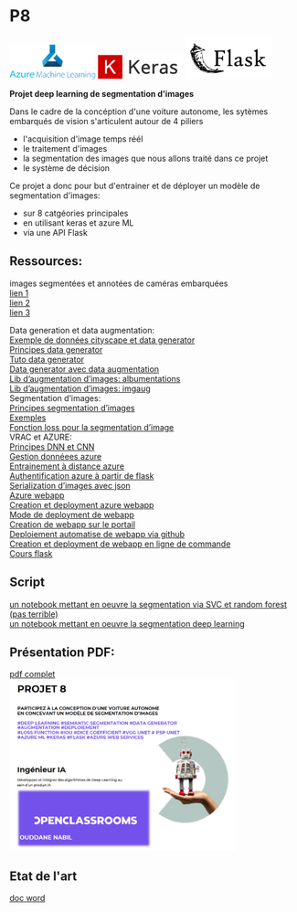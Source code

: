 # P8  
<img src="/img/aml.png" width="150"> <img src="/img/keras.png" width="150"> <img src="/img/flask.png" width="150">     
 
**Projet deep learning de segmentation d'images**  
  
Dans le cadre de la concéption d'une voiture autonome, les sytèmes embarqués de vision s'articulent autour de 4 piliers
* l'acquisition d'image temps réél  
* le traitement d'images
* la segmentation des images que nous allons traité dans ce projet
* le système de décision

Ce projet a donc pour but d'entrainer et de déployer un modèle de segmentation d'images:  
* sur 8 catgéories principales
* en utilisant keras et azure ML
* via une API Flask


## Ressources:
images segmentées et annotées de caméras embarquées      
[lien 1](https://www.cityscapes-dataset.com/dataset-overview/)  
[lien 2](https://s3-eu-west-1.amazonaws.com/static.oc-static.com/prod/courses/files/AI+Engineer/Project+8+-+Participez+%C3%A0+la+conception+d'une+voiture+autonome/P8_Cityscapes_gtFine_trainvaltest.zip)    
[lien 3](https://s3-eu-west-1.amazonaws.com/static.oc-static.com/prod/courses/files/AI+Engineer/Project+8+-+Participez+%C3%A0+la+conception+d'une+voiture+autonome/P8_Cityscapes_leftImg8bit_trainvaltest.zip)            
   
Data generation et data augmentation:  
[Exemple de données cityscape et data generator](https://github.com/srihari-humbarwadi/cityscapes-segmentation-with-Unet/blob/master/batch_training.py)  
[Principes data generator](https://stanford.edu/~shervine/blog/keras-how-to-generate-data-on-the-fly)  
[Tuto data generator](https://medium.com/datadriveninvestor/keras-training-on-large-datasets-3e9d9dbc09d4)  
[Data generator avec data augmentation](https://github.com/Golbstein/Keras-segmentation-deeplab-v3.1/blob/e3f0daaa79a729c022da658fc86eef82a6c7ceeb/utils.py#L411)  
[Lib d’augmentation d’images: albumentations](https://albumentations.ai/docs/examples/tensorflow-example/)  
[Lib d’augmentation d’images: imgaug](https://github.com/aleju/imgaug)  
Segmentation d’images:  	
[Principes segmentation d’images](https://divamgupta.com/image-segmentation/2019/06/06/deep-learning-semantic-segmentation-keras.html)  
[Exemples](https://github.com/divamgupta/image-segmentation-keras)  
[Fonction loss pour la segmentation d’image](https://lars76.github.io/2018/09/27/loss-functions-for-segmentation.html)  
VRAC et AZURE:  
[Principes DNN et CNN](https://docs.microsoft.com/fr-fr/learn/modules/train-evaluate-deep-learn-models/)  
[Gestion donnéees azure](https://docs.microsoft.com/fr-fr/learn/modules/work-with-data-in-aml/)  
[Entrainement à distance azure](https://docs.microsoft.com/fr-fr/azure/machine-learning/tutorial-train-models-with-aml)  
[Authentification azure à partir de flask](https://github.com/Azure/MachineLearningNotebooks/blob/master/how-to-use-azureml/manage-azureml-service/authentication-in-azureml/authentication-in-azureml.ipynb)  
[Serialization d’images avec json](https://stackoverflow.com/questions/30698004/how-can-i-serialize-a-numpy-array-while-preserving-matrix-dimensions)  
[Azure webapp](https://docs.microsoft.com/fr-fr/azure/app-service/)  
[Creation et deployment azure webapp](https://docs.microsoft.com/fr-fr/learn/modules/host-a-web-app-with-azure-app-service/)  
[Mode de deployment de webapp](https://docs.microsoft.com/fr-fr/learn/modules/host-a-web-app-with-azure-app-service/6-deploying-code-to-app-service)  
[Creation de webapp sur le portail](https://docs.microsoft.com/fr-fr/learn/modules/host-a-web-app-with-azure-app-service/2-create-a-web-app-in-the-azure-portal)  
[Deploiement automatise de webapp via github](https://docs.microsoft.com/fr-fr/azure/app-service/deploy-continuous-deployment?tabs=github)  
[Creation et deployment de webapp en ligne de commande](https://docs.microsoft.com/fr-fr/azure/app-service/quickstart-python?tabs=bash&pivots=python-framework-flask)  
[Cours flask](https://openclassrooms.com/fr/courses/4425066-concevez-un-site-avec-flask)  


## Script   
[un notebook mettant en oeuvre la segmentation via SVC et random forest (pas terrible)](/P8_random%20forest%20&%20svc%20segmentation.ipynb)  
[un notebook mettant en oeuvre la segmentation deep learning](/P8_deep_segmentation.ipynb)  
  
 
 
## Présentation PDF:  
[pdf complet](/P8.pdf)  
<img src="/img/P8%20pres.png" height="300">   

## Etat de l'art  
[doc word](/P8%20segmentation_etat2lart.pdf)  

